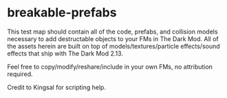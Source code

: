 # breakable-prefabs

This test map should contain all of the code, prefabs, and collision models necessary to add destructable objects to your FMs in The Dark Mod. 
All of the assets herein are built on top of models/textures/particle effects/sound effects that ship with The Dark Mod 2.13.

Feel free to copy/modify/reshare/include in your own FMs, no attribution required.

Credit to Kingsal for scripting help.